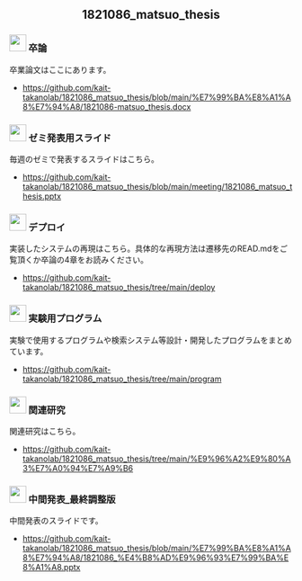 
<h2 align="center">1821086_matsuo_thesis</h2>

### <img src="https://icooon-mono.com/i/icon_15815/icon_158151_64.png" height="30px;" /> 卒論
卒業論文はここにあります。

- https://github.com/kait-takanolab/1821086_matsuo_thesis/blob/main/%E7%99%BA%E8%A1%A8%E7%94%A8/1821086-matsuo_thesis.docx

### <img src="https://icooon-mono.com/i/icon_12063/icon_120631_64.png" height="30px;" /> ゼミ発表用スライド
毎週のゼミで発表するスライドはこちら。
- https://github.com/kait-takanolab/1821086_matsuo_thesis/blob/main/meeting/1821086_matsuo_thesis.pptx


### <img src="https://icooon-mono.com/i/icon_16004/icon_160041_64.png" height="30px;" /> デプロイ
実装したシステムの再現はこちら。具体的な再現方法は遷移先のREAD.mdをご覧頂くか卒論の4章をお読みください。
- https://github.com/kait-takanolab/1821086_matsuo_thesis/tree/main/deploy


### <img src="https://icooon-mono.com/i/icon_16004/icon_160041_64.png" height="30px;" /> 実験用プログラム
実験で使用するプログラムや検索システム等設計・開発したプログラムをまとめています。
- https://github.com/kait-takanolab/1821086_matsuo_thesis/tree/main/program

### <img src="https://icooon-mono.com/i/icon_11129/icon_111291_64.png" height="30px;" /> 関連研究
関連研究はこちら。
- https://github.com/kait-takanolab/1821086_matsuo_thesis/tree/main/%E9%96%A2%E9%80%A3%E7%A0%94%E7%A9%B6

### <img src="https://icooon-mono.com/i/icon_12063/icon_120631_64.png" height="30px;" /> 中間発表_最終調整版
中間発表のスライドです。
- https://github.com/kait-takanolab/1821086_matsuo_thesis/blob/main/%E7%99%BA%E8%A1%A8%E7%94%A8/1821086_%E4%B8%AD%E9%96%93%E7%99%BA%E8%A1%A8.pptx



